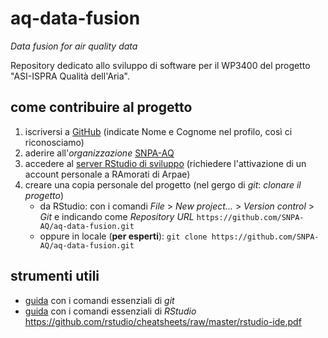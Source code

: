 # aq-data-fusion
_Data fusion for air quality data_

Repository dedicato allo sviluppo di software per il WP3400 del progetto "ASI-ISPRA Qualità dell'Aria".

## come contribuire al progetto
1. iscriversi a [GitHub](http://github.com) (indicate Nome e Cognome nel profilo, così ci riconosciamo)
1. aderire all'_organizzazione_ [SNPA-AQ](https://github.com/SNPA-AQ)
1. accedere al [server RStudio di sviluppo](https://rdati.arpae.it/) (richiedere l'attivazione di un account personale a RAmorati di Arpae)
1. creare una copia personale del progetto (nel gergo di _git_: _clonare il progetto_)
    * da RStudio: con i comandi _File_ > _New project..._ > _Version control_ > _Git_ e indicando come _Repository URL_ `https://github.com/SNPA-AQ/aq-data-fusion.git`
    * oppure in locale (__per esperti__): `git clone https://github.com/SNPA-AQ/aq-data-fusion.git`
  
## strumenti utili
* [guida](https://services.github.com/on-demand/downloads/github-git-cheat-sheet.pdf) con i comandi essenziali di _git_
* [guida](https://github.com/rstudio/cheatsheets/raw/master/rstudio-ide.pdf) con i comandi essenziali di _RStudio_
https://github.com/rstudio/cheatsheets/raw/master/rstudio-ide.pdf